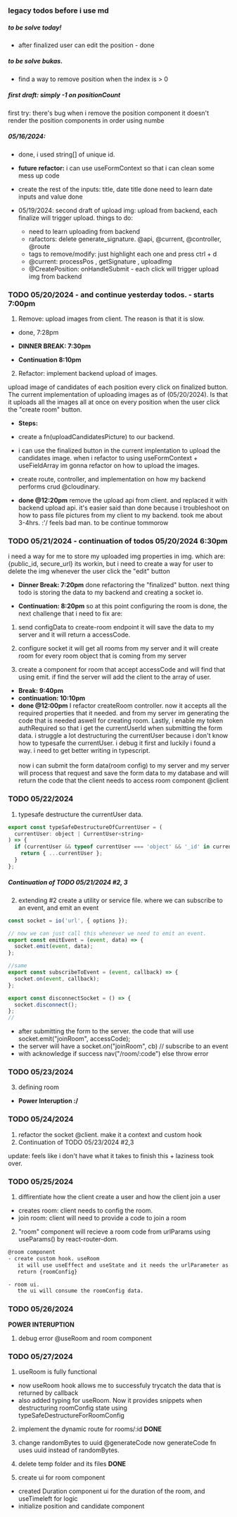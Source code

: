 ### legacy todos before i use md

##### to be solve today!

- after finalized user can edit the position - done

##### to be solve bukas.

- find a way to remove position when the index is > 0

##### first draft: simply -1 on positionCount

first try: there's bug when i remove the position component it doesn't render the position components in order using numbe

##### 05/16/2024:

- done, i used string[] of unique id.

- <b>future refactor:</b> i can use useFormContext so that i can clean some mess up code

- create the rest of the inputs: title, date
  title done
  need to learn date inputs and value
  done
- 05/19/2024: second draft of upload img: upload from backend, each finalize will trigger upload.
  things to do:
  - need to learn uploading from backend
  - rafactors: delete generate_signature. @api, @current, @controller, @route
  - tags to remove/modify: just highlight each one and press ctrl + d
  - @current: processPos , getSignature , uploadImg
  - @CreatePosition: onHandleSubmit - each click will trigger upload img from backend

### TODO 05/20/2024 - and continue yesterday todos. - starts 7:00pm

1. Remove: upload images from client.
   The reason is that it is slow.

- done, 7:28pm

- <b>DINNER BREAK: 7:30pm</b>

- <b>Continuation 8:10pm</b>

2. Refactor: implement backend upload of images.

upload image of candidates of each position every click on finalized button.
The current implementation of uploading images as of (05/20/2024). Is that it uploads all the images all at once on every position when the user click the "create room" button.

- <b>Steps:</b>
- create a fn(uploadCandidatesPicture) to our backend.

- i can use the finalized button in the current implentation to upload the candidates image. when i refactor to using useFormContext + useFieldArray im gonna refactor on how to upload the images.

- create route, controller, and implementation on how my backend performs crud @cloudinary.

- <b>done @12:20pm</b>
  remove the upload api from client. and replaced it with backend upload api. it's easier said than done because i troubleshoot on how to pass file pictures from my client to my backend. took me about 3-4hrs. :'/ feels bad man. to be continue tommorow

### TODO 05/21/2024 - continuation of todos 05/20/2024 6:30pm

i need a way for me to store my uploaded img properties in img. which are: {public_id, secure_url}
its workin, but i need to create a way for user to delete the img whenever the user click the "edit" button

- <b>Dinner Break: 7:20pm</b>
  done refactoring the "finalized" button. next thing todo is storing the data to my backend and creating a socket io.

- <b>Continuation: 8:20pm</b>
  so at this point configuring the room is done, the next challenge that i need to fix are:

1. send configData to create-room endpoint
   it will save the data to my server and it will return a accessCode.

2. configure socket
   it will get all rooms from my server and it will create room for every room object that is coming from my server

3. create a component for room that accept accessCode and will find that using emit. if find the server will add the client to the array of user.

- <b>Break: 9:40pm</b>
- <b>continuation: 10:10pm</b>
- <b>done @12:00pm</b>
  I refactor createRoom controller. now it accepts all the required properties that it needed. and from my server im generating the code that is needed aswell for creating room. Lastly, i enable my token authRequired so that i get the currentUserId when submitting the form data. i struggle a lot destructuring the currentUser because i don't know how to typesafe the currentUser. i debug it first and luckily i found a way. i need to get better writing in typescript.
  <br/>
  <br/>
  now i can submit the form data(room config) to my server and my server will process that request and save the form data to my database and will return the code that the client needs to access room component @client

### TODO 05/22/2024

1. typesafe destructure the currentUser data.

```js
export const typeSafeDestructureOfCurrentUser = (
  currentUser: object | CurrentUser<string>
) => {
  if (currentUser && typeof currentUser === 'object' && '_id' in currentUser) {
    return { ...currentUser };
  }
};
```

##### Continuation of TODO 05/21/2024 #2, 3

2. extending #2
   create a utility or service file. where we can subscribe to an event, and emit an event

```js
const socket = io('url', { options });

// now we can just call this whenever we need to emit an event.
export const emitEvent = (event, data) => {
  socket.emit(event, data);
};

//same
export const subscribeToEvent = (event, callback) => {
  socket.on(event, callback);
};

export const disconnectSocket = () => {
  socket.disconnect();
};
//
```

- after submitting the form to the server. the code that will use socket.emit("joinRoom", accessCode);
- the server will have a socket.on("joinRoom", cb) // subscribe to an event
- with acknowledge if success nav("/room/:code") else throw error

### TODO 05/23/2024

3. defining room

- <b>Power Interuption :/ </b>

### TODO 05/24/2024

1. refactor the socket @client. make it a context and custom hook
2. Continuation of TODO 05/23/2024 #2,3

update: feels like i don't have what it takes to finish this + laziness took over.

### TODO 05/25/2024

1. diffirentiate how the client create a user and how the client join a user

- creates room: client needs to config the room.
- join room: client will need to provide a code to join a room

2. "room" component will recieve a room code from urlParams using useParams() by react-router-dom.

```txt
@room component
- create custom hook. useRoom
   it will use useEffect and useState and it needs the urlParameter as parameter.
   return {roomConfig}

- room ui.
   the ui will consume the roomConfig data.
```

### TODO 05/26/2024

<b>POWER INTERUPTION</b>

1. debug error @useRoom and room component

### TODO 05/27/2024

1. useRoom is fully functional

- now useRoom hook allows me to successfuly trycatch the data that is returned by callback
- also added typing for useRoom. Now it provides snippets when destructuring roomConfig state using typeSafeDestructureForRoomConfig

2. implement the dynamic route for rooms/:id
   <b>DONE</b>

3. change randomBytes to uuid @generateCode
   now generateCode fn uses uuid instead of randomBytes.

4. delete temp folder and its files
   <b>DONE</b>

5. create ui for room component

- created Duration component ui for the duration of the room, and useTimeleft for logic
- initialize position and candidate component
